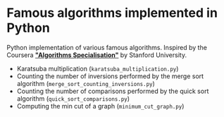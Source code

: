 # Famous algorithms implemented in Python
Python implementation of various famous algorithms. Inspired by the Coursera [**"Algorithms Specialisation"**](https://www.coursera.org/specializations/algorithms) by Stanford University. 
* Karatsuba multiplication (`karatsuba_multiplication.py`)
* Counting the number of inversions performed by the merge sort algorithm (`merge_sort_counting_inversions.py`)
* Counting the number of comparisons performed by the quick sort algorithm (`quick_sort_comparisons.py`)
* Computing the min cut of a graph (`minimum_cut_graph.py`)

